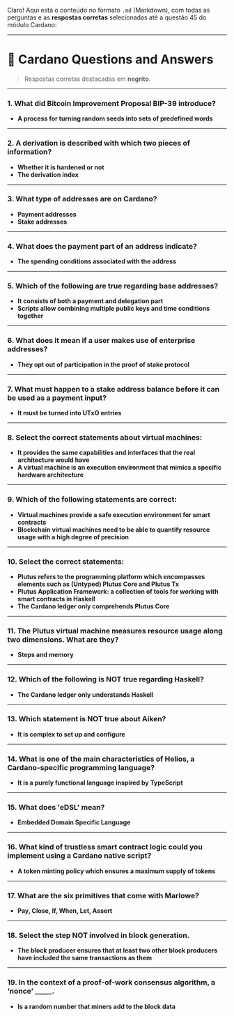 Claro! Aqui está o conteúdo no formato `.md` (Markdown), com todas as perguntas e as **respostas corretas** selecionadas até a questão 45 do módulo Cardano:

---

# 📘 Cardano Questions and Answers

> Respostas corretas destacadas em **negrito**.

---

### **1. What did Bitcoin Improvement Proposal BIP-39 introduce?**

* **A process for turning random seeds into sets of predefined words**

---

### **2. A derivation is described with which two pieces of information?**

* **Whether it is hardened or not**
* **The derivation index**

---

### **3. What type of addresses are on Cardano?**

* **Payment addresses**
* **Stake addresses**

---

### **4. What does the payment part of an address indicate?**

* **The spending conditions associated with the address**

---

### **5. Which of the following are true regarding base addresses?**

* **It consists of both a payment and delegation part**
* **Scripts allow combining multiple public keys and time conditions together**

---

### **6. What does it mean if a user makes use of enterprise addresses?**

* **They opt out of participation in the proof of stake protocol**

---

### **7. What must happen to a stake address balance before it can be used as a payment input?**

* **It must be turned into UTxO entries**

---

### **8. Select the correct statements about virtual machines:**

* **It provides the same capabilities and interfaces that the real architecture would have**
* **A virtual machine is an execution environment that mimics a specific hardware architecture**

---

### **9. Which of the following statements are correct:**

* **Virtual machines provide a safe execution environment for smart contracts**
* **Blockchain virtual machines need to be able to quantify resource usage with a high degree of precision**

---

### **10. Select the correct statements:**

* **Plutus refers to the programming platform which encompasses elements such as (Untyped) Plutus Core and Plutus Tx**
* **Plutus Application Framework: a collection of tools for working with smart contracts in Haskell**
* **The Cardano ledger only comprehends Plutus Core**

---

### **11. The Plutus virtual machine measures resource usage along two dimensions. What are they?**

* **Steps and memory**

---

### **12. Which of the following is NOT true regarding Haskell?**

* **The Cardano ledger only understands Haskell**

---

### **13. Which statement is NOT true about Aiken?**

* **It is complex to set up and configure**

---

### **14. What is one of the main characteristics of Helios, a Cardano-specific programming language?**

* **It is a purely functional language inspired by TypeScript**

---

### **15. What does 'eDSL' mean?**

* **Embedded Domain Specific Language**

---

### **16. What kind of trustless smart contract logic could you implement using a Cardano native script?**

* **A token minting policy which ensures a maximum supply of tokens**

---

### **17. What are the six primitives that come with Marlowe?**

* **Pay, Close, If, When, Let, Assert**

---

### **18. Select the step NOT involved in block generation.**

* **The block producer ensures that at least two other block producers have included the same transactions as them**

---

### **19. In the context of a proof-of-work consensus algorithm, a ‘nonce’ \_\_\_\_\_.**

* **Is a random number that miners add to the block data**





